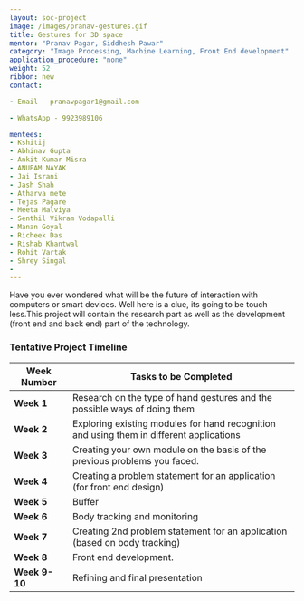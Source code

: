 ```yaml
---
layout: soc-project
image: /images/pranav-gestures.gif
title: Gestures for 3D space
mentor: "Pranav Pagar, Siddhesh Pawar"
category: "Image Processing, Machine Learning, Front End development"
application_procedure: "none"
weight: 52
ribbon: new
contact:

- Email - pranavpagar1@gmail.com

- WhatsApp - 9923989106

mentees:
- Kshitij
- Abhinav Gupta
- Ankit Kumar Misra
- ANUPAM NAYAK
- Jai Israni
- Jash Shah
- Atharva mete
- Tejas Pagare
- Meeta Malviya
- Senthil Vikram Vodapalli
- Manan Goyal
- Richeek Das
- Rishab Khantwal
- Rohit Vartak
- Shrey Singal
- 
---
```


Have you ever wondered what will be the future of interaction with computers or smart devices. Well here is a clue, its going to be touch less.This project  will contain the research part as well as the development (front end and back end) part of the technology.


<!--break-->

### Tentative Project Timeline
<!--break-->

|Week Number  | Tasks to be Completed|
|--- | --- | 
|**Week 1** |Research on the type of hand gestures and the possible ways of doing them|
|**Week 2** |Exploring existing modules for hand recognition and using them in different applications|
|**Week 3** |Creating your own module on the basis of the previous problems you faced.|
|**Week 4** |Creating a problem statement for an application (for front end design)|
|**Week 5** |Buffer|
|**Week 6** |Body tracking and monitoring|
|**Week 7** |Creating 2nd problem statement for an application (based on body tracking)|
|**Week 8** |Front end development.|
|**Week 9-10** |Refining and final presentation |

